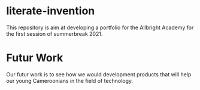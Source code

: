# literate-invention
This repository is aim at developing a portfolio for the Allbright Academy for the first session of summerbreak 2021.
# Futur Work
Our futur work is to see how we would development products that will help our young Cameroonians in the field of technology.
